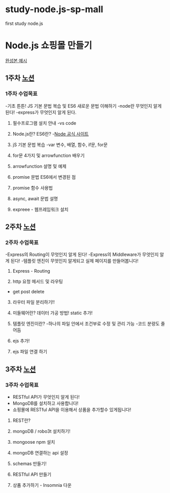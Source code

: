 # study-node.js-sp-mall
first study node.js

 # Node.js 쇼핑몰 만들기
 [완성본 예시](http://3.36.86.60:3001/goods)

## 1주차 [노션]
[노션]:https://www.notion.so/Node-js-1-a55fa0dd5e344cf99c70354e41783d56#22f1240eb22344dfbad31cb98e652f50

### 1주차 수업목표
-기초 튼튼! JS 기본 문법 복습 및 ES6 새로운 문법 이해하기
-node란 무엇인지 알게 된다!
-express가 무엇인지 알게 된다.


1. 필수프로그램 설치 안내
  -vs code 

2. Node.js란? ES6란?
  -[Node 공식 사이트](https://nodejs.org/ko/)

3. jS 기본 문법 복습
  -var 변수, 배열, 함수, if문, for문

4. for문 4가지 및 arrowfunction 배우기

5. arrowfunction 설명 및 예제

6. promise 문법 ES6에서 변경된 점

7. promise 함수 사용법

8. async, await  문법 설명

9. expreee - 웹프레임워크 설치



## 2주차 [노션]
[노션]:https://www.notion.so/Node-js-2-d81e5fc6e4e14630a713ad134db43994

### 2주차 수업목표
-Express의 Routing이 무엇인지 알게 된다!
-Express의 Middleware가 무엇인지 알게 된다!
-템플릿 엔진이 무엇인지 알게되고 실제 페이지를 만들어봅니다!


1. Express - Routing

2. http 요청 메서드 및 라우팅
- get post delete

3. 라우터 파일 분리하기!!

4. 미들웨어란? 데이터 가공 방법! static 추가!

5. 템플릿 엔진이란?
-하나의 파일 안에서 조건부로 수정 및 관리 가능
-코드 분량도 줄어듬

6. ejs 추가!

7. ejs 파일 연결 하기

## 3주차 [노션]
[노션]:https://www.notion.so/Node-js-3-cde44c3c76e249ee8096b62bd8e2201b

### 3주차 수업목표
- RESTful API가 무엇인지 알게 된다!
- MongoDB를 설치하고 사용합니다!
- 쇼핑몰에 RESTful API을 이용해서 상품을 추가할수 있게됩니다!


1. REST란?

2. mongoDB / robo3t 설치하기!

3. mongoose npm 설치

4. mongoDB 연결하는 api 설정

5. schemas 만들기!

6. RESTful API 만들기

7. 상품 추가하기 - Insomnia 다운








